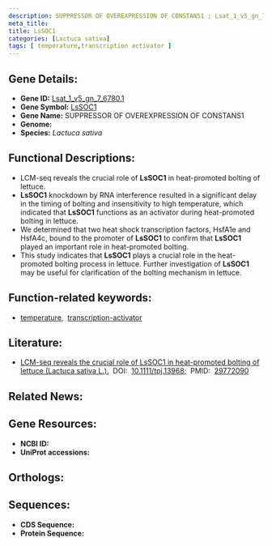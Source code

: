 ```yaml
---
description: SUPPRESSOR OF OVEREXPRESSION OF CONSTANS1 ; Lsat_1_v5_gn_7_6780.1 ; Lactuca sativa
meta_title:
title: LsSOC1
categories: [Lactuca sativa]
tags: [ temperature,transcription activator ]
---
```


## Gene Details:
- **Gene ID:** [Lsat_1_v5_gn_7_6780.1]()
- **Gene Symbol:** <u>LsSOC1</u>
- **Gene Name:** SUPPRESSOR OF OVEREXPRESSION OF CONSTANS1
- **Genome:** []()
- **Species:** *Lactuca sativa*

## Functional Descriptions:
   - LCM-seq reveals the crucial role of **LsSOC1** in heat-promoted bolting of lettuce.
   - **LsSOC1** knockdown by RNA interference resulted in a significant delay in the timing of bolting and insensitivity to high temperature, which indicated that **LsSOC1** functions as an activator during heat-promoted bolting in lettuce.
   - We determined that two heat shock transcription factors, HsfA1e and HsfA4c, bound to the promoter of **LsSOC1** to confirm that **LsSOC1** played an important role in heat-promoted bolting.
   - This study indicates that **LsSOC1** plays a crucial role in the heat-promoted bolting process in lettuce. Further investigation of **LsSOC1** may be useful for clarification of the bolting mechanism in lettuce.

## Function-related keywords:
   - [temperature](/tags/temperature/),&nbsp;&nbsp;[transcription-activator](/tags/transcription-activator/)

## Literature:
   - [LCM-seq reveals the crucial role of LsSOC1 in heat-promoted bolting of lettuce (Lactuca sativa L.).](https://doi.org/10.1111/tpj.13968)&nbsp;&nbsp;DOI:&nbsp;&nbsp;[10.1111/tpj.13968](https://doi.org/10.1111/tpj.13968);&nbsp;&nbsp;PMID:&nbsp;&nbsp;[29772090](https://pubmed.ncbi.nlm.nih.gov/29772090/)

## Related News:

## Gene Resources:
- **NCBI ID:**  [](https://www.ncbi.nlm.nih.gov/gene/?term=)
- **UniProt accessions:**  [](https://www.uniprot.org/uniprotkb//entry)

## Orthologs:

## Sequences:
- **CDS Sequence:**
- **Protein Sequence:**
